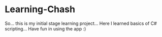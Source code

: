 # Learning-Chash

So... this is my initial stage learning project...
Here I learned basics of C# scripting...
Have fun in using the app :)
 
